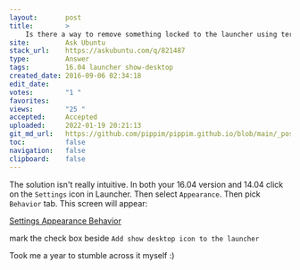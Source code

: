 ```yaml
---
layout:       post
title:        >
    Is there a way to remove something locked to the launcher using terminal?
site:         Ask Ubuntu
stack_url:    https://askubuntu.com/q/821487
type:         Answer
tags:         16.04 launcher show-desktop
created_date: 2016-09-06 02:34:18
edit_date:    
votes:        "1 "
favorites:    
views:        "25 "
accepted:     Accepted
uploaded:     2022-01-19 20:21:13
git_md_url:   https://github.com/pippim/pippim.github.io/blob/main/_posts/2016/2016-09-06-Is-there-a-way-to-remove-something-locked-to-the-launcher-using-terminal^.md
toc:          false
navigation:   false
clipboard:    false
---
```


The solution isn't really intuitive. In both your 16.04 version and 14.04 click on the `Settings` icon in Launcher. Then select `Appearance`. Then pick `Behavior` tab. This screen will appear:

[Settings Appearance Behavior][1]

mark the check box beside `Add show desktop icon to the launcher`

Took me a year to stumble across it myself :)

  [1]: http://i.stack.imgur.com/aQFlI.png
